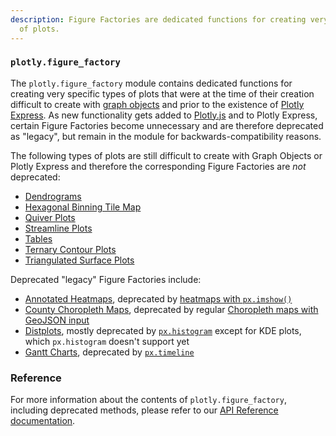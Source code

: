 ```yaml
---
description: Figure Factories are dedicated functions for creating very specific types
  of plots.
---
```


### `plotly.figure_factory`

The `plotly.figure_factory` module contains dedicated functions for creating very specific types of plots that were at the time of their creation difficult to create with [graph objects](graph-objects.md) and prior to the existence of [Plotly Express](plotly-express.md). As new functionality gets added to [Plotly.js](https://plotly.com/javascript/) and to Plotly Express, certain Figure Factories become unnecessary and are therefore deprecated as "legacy", but remain in the module for backwards-compatibility reasons.

The following types of plots are still difficult to create with Graph Objects or Plotly Express and therefore the corresponding Figure Factories are *not* deprecated:

  * [Dendrograms](dendrogram.md)
  * [Hexagonal Binning Tile Map](hexbin-mapbox.md)
  * [Quiver Plots](quiver-plots.md)
  * [Streamline Plots](streamline-plots.md)
  * [Tables](figure-factory-table.md)
  * [Ternary Contour Plots](ternary-contour.md)
  * [Triangulated Surface Plots](trisurf.md)

Deprecated "legacy" Figure Factories include:

  * [Annotated Heatmaps](annotated-heatmap.md), deprecated by [heatmaps with `px.imshow()`](heatmaps.md)
  * [County Choropleth Maps](county-choropleth.md), deprecated by regular [Choropleth maps with GeoJSON input](choropleth-maps.md)
  * [Distplots](distplot.md), mostly deprecated by [`px.histogram`](histograms.md) except for KDE plots, which `px.histogram` doesn't support yet
  * [Gantt Charts](gantt.md), deprecated by [`px.timeline`](gantt.md)

### Reference

For more information about the contents of `plotly.figure_factory`, including deprecated methods, please refer to our [API Reference documentation](reference/figure-factory.md).

